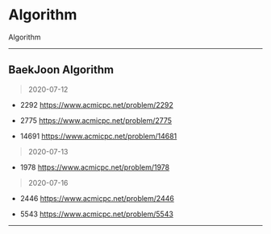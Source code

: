 # Algorithm
Algorithm

***

## BaekJoon Algorithm

> 2020-07-12

* 2292
https://www.acmicpc.net/problem/2292

* 2775
https://www.acmicpc.net/problem/2775

* 14691
https://www.acmicpc.net/problem/14681

> 2020-07-13
* 1978
https://www.acmicpc.net/problem/1978

> 2020-07-16
* 2446
https://www.acmicpc.net/problem/2446

* 5543
https://www.acmicpc.net/problem/5543

***
